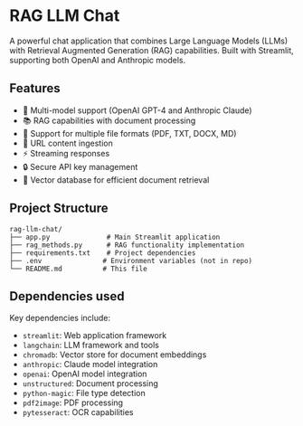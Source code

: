 # RAG LLM Chat

A powerful chat application that combines Large Language Models (LLMs) with Retrieval Augmented Generation (RAG) capabilities. Built with Streamlit, supporting both OpenAI and Anthropic models.

## Features

- 🤖 Multi-model support (OpenAI GPT-4 and Anthropic Claude)
- 📚 RAG capabilities with document processing
- 📄 Support for multiple file formats (PDF, TXT, DOCX, MD)
- 🔗 URL content ingestion
- ⚡ Streaming responses
- 🔒 Secure API key management
- 💾 Vector database for efficient document retrieval

## Project Structure

```
rag-llm-chat/
├── app.py              # Main Streamlit application
├── rag_methods.py      # RAG functionality implementation
├── requirements.txt    # Project dependencies
├── .env               # Environment variables (not in repo)
└── README.md          # This file
```

## Dependencies used

Key dependencies include:

- `streamlit`: Web application framework
- `langchain`: LLM framework and tools
- `chromadb`: Vector store for document embeddings
- `anthropic`: Claude model integration
- `openai`: OpenAI model integration
- `unstructured`: Document processing
- `python-magic`: File type detection
- `pdf2image`: PDF processing
- `pytesseract`: OCR capabilities
